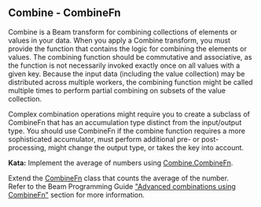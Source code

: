 <!--
  ~  Licensed to the Apache Software Foundation (ASF) under one
  ~  or more contributor license agreements.  See the NOTICE file
  ~  distributed with this work for additional information
  ~  regarding copyright ownership.  The ASF licenses this file
  ~  to you under the Apache License, Version 2.0 (the
  ~  "License"); you may not use this file except in compliance
  ~  with the License.  You may obtain a copy of the License at
  ~
  ~      http://www.apache.org/licenses/LICENSE-2.0
  ~
  ~  Unless required by applicable law or agreed to in writing, software
  ~  distributed under the License is distributed on an "AS IS" BASIS,
  ~  WITHOUT WARRANTIES OR CONDITIONS OF ANY KIND, either express or implied.
  ~  See the License for the specific language governing permissions and
  ~  limitations under the License.
  -->

Combine - CombineFn
-------------------

Combine is a Beam transform for combining collections of elements or values in your data. When you
apply a Combine transform, you must provide the function that contains the logic for combining the
elements or values. The combining function should be commutative and associative, as the function
is not necessarily invoked exactly once on all values with a given key. Because the input data
(including the value collection) may be distributed across multiple workers, the combining function
 might be called multiple times to perform partial combining on subsets of the value collection.

Complex combination operations might require you to create a subclass of CombineFn that has an
accumulation type distinct from the input/output type. You should use CombineFn if the combine
function requires a more sophisticated accumulator, must perform additional pre- or post-processing,
might change the output type, or takes the key into account.

**Kata:** Implement the average of numbers using
[Combine.CombineFn](https://beam.apache.org/releases/pydoc/current/apache_beam.transforms.core.html#apache_beam.transforms.core.CombineFn).

<div class="hint">
  Extend the
  <a href="https://beam.apache.org/releases/pydoc/current/apache_beam.transforms.core.html#apache_beam.transforms.core.CombineFn">
    CombineFn</a> class that counts the average of the number.
</div>

<div class="hint">
  Refer to the Beam Programming Guide
  <a href="https://beam.apache.org/documentation/programming-guide/#advanced-combines">
    "Advanced combinations using CombineFn"</a> section for more information.
</div>

